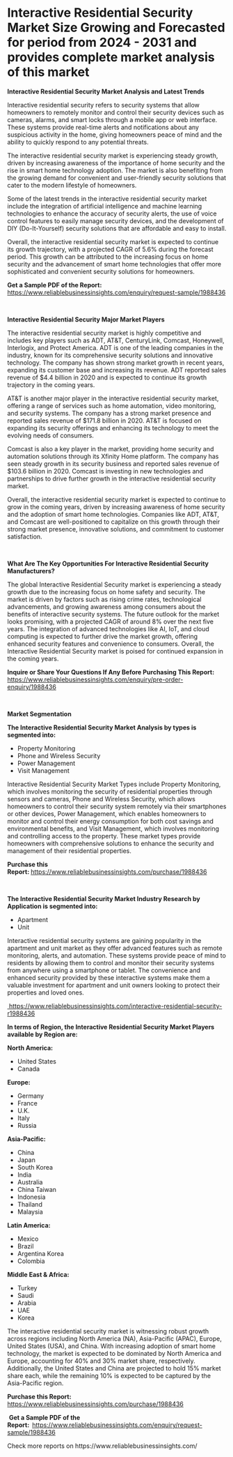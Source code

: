 <p><h1>Interactive Residential Security Market Size Growing and Forecasted for period from 2024 - 2031 and provides complete market analysis of this market</h1></p><p><strong>Interactive Residential Security Market Analysis and Latest Trends</strong></p>
<p><p>Interactive residential security refers to security systems that allow homeowners to remotely monitor and control their security devices such as cameras, alarms, and smart locks through a mobile app or web interface. These systems provide real-time alerts and notifications about any suspicious activity in the home, giving homeowners peace of mind and the ability to quickly respond to any potential threats.</p><p>The interactive residential security market is experiencing steady growth, driven by increasing awareness of the importance of home security and the rise in smart home technology adoption. The market is also benefiting from the growing demand for convenient and user-friendly security solutions that cater to the modern lifestyle of homeowners.</p><p>Some of the latest trends in the interactive residential security market include the integration of artificial intelligence and machine learning technologies to enhance the accuracy of security alerts, the use of voice control features to easily manage security devices, and the development of DIY (Do-It-Yourself) security solutions that are affordable and easy to install.</p><p>Overall, the interactive residential security market is expected to continue its growth trajectory, with a projected CAGR of 5.6% during the forecast period. This growth can be attributed to the increasing focus on home security and the advancement of smart home technologies that offer more sophisticated and convenient security solutions for homeowners.</p></p>
<p><strong>Get a Sample PDF of the Report:&nbsp;</strong> <a href="https://www.reliablebusinessinsights.com/enquiry/request-sample/1988436">https://www.reliablebusinessinsights.com/enquiry/request-sample/1988436</a></p>
<p>&nbsp;</p>
<p><strong>Interactive Residential Security Major Market Players</strong></p>
<p><p>The interactive residential security market is highly competitive and includes key players such as ADT, AT&T, CenturyLink, Comcast, Honeywell, Interlogix, and Protect America. ADT is one of the leading companies in the industry, known for its comprehensive security solutions and innovative technology. The company has shown strong market growth in recent years, expanding its customer base and increasing its revenue. ADT reported sales revenue of $4.4 billion in 2020 and is expected to continue its growth trajectory in the coming years.</p><p>AT&T is another major player in the interactive residential security market, offering a range of services such as home automation, video monitoring, and security systems. The company has a strong market presence and reported sales revenue of $171.8 billion in 2020. AT&T is focused on expanding its security offerings and enhancing its technology to meet the evolving needs of consumers.</p><p>Comcast is also a key player in the market, providing home security and automation solutions through its Xfinity Home platform. The company has seen steady growth in its security business and reported sales revenue of $103.6 billion in 2020. Comcast is investing in new technologies and partnerships to drive further growth in the interactive residential security market.</p><p>Overall, the interactive residential security market is expected to continue to grow in the coming years, driven by increasing awareness of home security and the adoption of smart home technologies. Companies like ADT, AT&T, and Comcast are well-positioned to capitalize on this growth through their strong market presence, innovative solutions, and commitment to customer satisfaction.</p></p>
<p>&nbsp;</p>
<p><strong>What Are The Key Opportunities For Interactive Residential Security Manufacturers?</strong></p>
<p><p>The global Interactive Residential Security market is experiencing a steady growth due to the increasing focus on home safety and security. The market is driven by factors such as rising crime rates, technological advancements, and growing awareness among consumers about the benefits of interactive security systems. The future outlook for the market looks promising, with a projected CAGR of around 8% over the next five years. The integration of advanced technologies like AI, IoT, and cloud computing is expected to further drive the market growth, offering enhanced security features and convenience to consumers. Overall, the Interactive Residential Security market is poised for continued expansion in the coming years.</p></p>
<p><strong>Inquire or Share Your Questions If Any Before Purchasing This Report:</strong> <a href="https://www.reliablebusinessinsights.com/enquiry/pre-order-enquiry/1988436">https://www.reliablebusinessinsights.com/enquiry/pre-order-enquiry/1988436</a></p>
<p>&nbsp;</p>
<p><strong>Market Segmentation</strong></p>
<p><strong>The Interactive Residential Security Market Analysis by types is segmented into:</strong></p>
<p><ul><li>Property Monitoring</li><li>Phone and Wireless Security</li><li>Power Management</li><li>Visit Management</li></ul></p>
<p><p>Interactive Residential Security Market Types include Property Monitoring, which involves monitoring the security of residential properties through sensors and cameras, Phone and Wireless Security, which allows homeowners to control their security system remotely via their smartphones or other devices, Power Management, which enables homeowners to monitor and control their energy consumption for both cost savings and environmental benefits, and Visit Management, which involves monitoring and controlling access to the property. These market types provide homeowners with comprehensive solutions to enhance the security and management of their residential properties.</p></p>
<p><strong>Purchase this Report:&nbsp;</strong><a href="https://www.reliablebusinessinsights.com/purchase/1988436">https://www.reliablebusinessinsights.com/purchase/1988436</a></p>
<p>&nbsp;</p>
<p><strong>The Interactive Residential Security Market Industry Research by Application is segmented into:</strong></p>
<p><ul><li>Apartment</li><li>Unit</li></ul></p>
<p><p>Interactive residential security systems are gaining popularity in the apartment and unit market as they offer advanced features such as remote monitoring, alerts, and automation. These systems provide peace of mind to residents by allowing them to control and monitor their security systems from anywhere using a smartphone or tablet. The convenience and enhanced security provided by these interactive systems make them a valuable investment for apartment and unit owners looking to protect their properties and loved ones.</p></p>
<p><a href="https://www.reliablebusinessinsights.com/interactive-residential-security-r1988436">&nbsp;https://www.reliablebusinessinsights.com/interactive-residential-security-r1988436</a></p>
<p><strong>In terms of Region, the Interactive Residential Security Market Players available by Region are:</strong></p>
<p>
    <p> <strong> North America: </strong>
        <ul>
            <li>United States</li>
            <li>Canada</li>
        </ul>
        </p> 
    <p> <strong> Europe: </strong>
        <ul>
            <li>Germany</li>
            <li>France</li>
            <li>U.K.</li>
            <li>Italy</li>
            <li>Russia</li>
        </ul>
        </p> 
    <p> <strong> Asia-Pacific: </strong>
        <ul>
            <li>China</li>
            <li>Japan</li>
            <li>South Korea</li>
            <li>India</li>
            <li>Australia</li>
            <li>China Taiwan</li>
            <li>Indonesia</li>
            <li>Thailand</li>
            <li>Malaysia</li>
        </ul>
        </p> 
    <p> <strong> Latin America: </strong>
        <ul>
            <li>Mexico</li>
            <li>Brazil</li>
            <li>Argentina Korea</li>
            <li>Colombia</li>
        </ul>
        </p> 
    <p> <strong> Middle East & Africa: </strong>
        <ul>
            <li>Turkey</li>
            <li>Saudi</li>
            <li>Arabia</li>
            <li>UAE</li>
            <li>Korea</li>
        </ul>
    </p>
    </p>
<p><p>The interactive residential security market is witnessing robust growth across regions including North America (NA), Asia-Pacific (APAC), Europe, United States (USA), and China. With increasing adoption of smart home technology, the market is expected to be dominated by North America and Europe, accounting for 40% and 30% market share, respectively. Additionally, the United States and China are projected to hold 15% market share each, while the remaining 10% is expected to be captured by the Asia-Pacific region.</p></p>
<p><strong>Purchase this Report: </strong><a href="https://www.reliablebusinessinsights.com/purchase/1988436">https://www.reliablebusinessinsights.com/purchase/1988436</a></p>
<p>&nbsp;<strong>Get a Sample PDF of the Report:&nbsp;&nbsp;</strong><a href="https://www.reliablebusinessinsights.com/enquiry/request-sample/1988436">https://www.reliablebusinessinsights.com/enquiry/request-sample/1988436</a></p>
<p><strong></strong></p>
<p>Check more reports on https://www.reliablebusinessinsights.com/</p>
